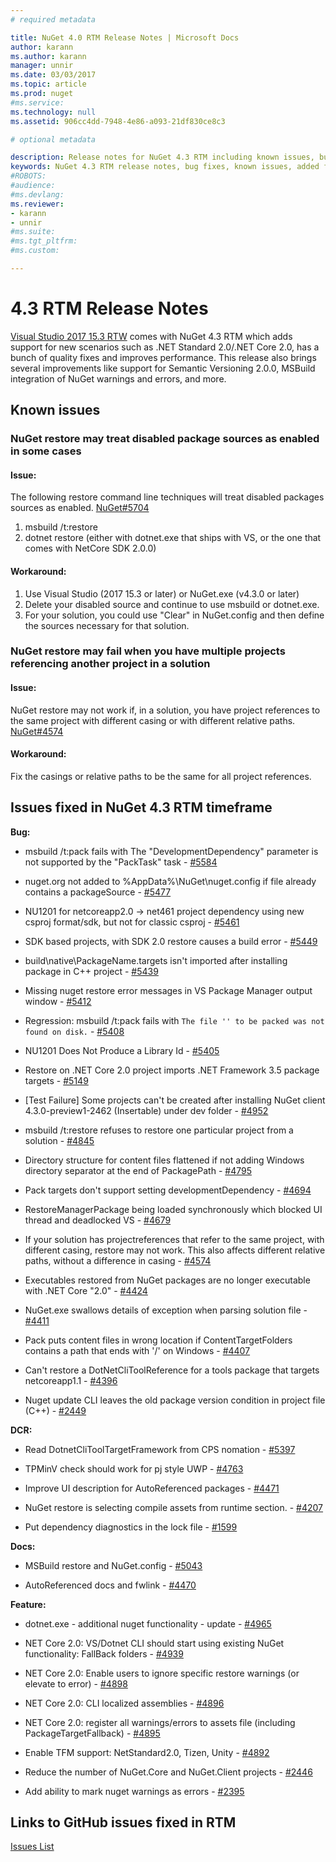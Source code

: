 ```yaml
---
# required metadata

title: NuGet 4.0 RTM Release Notes | Microsoft Docs
author: karann
ms.author: karann
manager: unnir
ms.date: 03/03/2017
ms.topic: article
ms.prod: nuget
#ms.service:
ms.technology: null
ms.assetid: 906cc4dd-7948-4e86-a093-21df830ce8c3

# optional metadata

description: Release notes for NuGet 4.3 RTM including known issues, bug fixes, added features, and DCRs.
keywords: NuGet 4.3 RTM release notes, bug fixes, known issues, added features, DCRs
#ROBOTS:
#audience:
#ms.devlang:
ms.reviewer:
- karann
- unnir
#ms.suite:
#ms.tgt_pltfrm:
#ms.custom:

---
```


# 4.3 RTM Release Notes

[Visual Studio 2017 15.3 RTW](https://www.visualstudio.com/news/releasenotes/vs2017-relnotes) comes with NuGet 4.3 RTM which adds support for new scenarios such as .NET Standard 2.0/.NET Core 2.0, has a bunch of quality fixes and improves performance. This release also brings several improvements like support for Semantic Versioning 2.0.0, MSBuild integration of NuGet warnings and errors, and more.

## Known issues

### NuGet restore may treat disabled package sources as enabled in some cases

#### Issue:
The following restore command line techniques will treat disabled packages sources as enabled. [NuGet#5704](https://github.com/NuGet/Home/issues/5704)
1) msbuild /t:restore
2) dotnet restore (either with dotnet.exe that ships with VS, or the one that comes with NetCore SDK 2.0.0)

#### Workaround:
1) Use Visual Studio (2017 15.3 or later) or NuGet.exe (v4.3.0 or later)
2) Delete your disabled source and continue to use msbuild or dotnet.exe.
3) For your solution, you could use "Clear" in NuGet.config and then define the sources necessary for that solution.


### NuGet restore may fail when you have multiple projects referencing another project in a solution

#### Issue:
NuGet restore may not work if, in a solution, you have project references to the same project with different casing or with different relative paths. [NuGet#4574](https://github.com/NuGet/Home/issues/4574)

#### Workaround:
Fix the casings or relative paths to be the same for all project references.

## Issues fixed in NuGet 4.3 RTM timeframe

**Bug:**

* msbuild /t:pack fails with The "DevelopmentDependency" parameter is not supported by the "PackTask" task - [#5584](https://github.com/NuGet/Home/issues/5584)

* nuget.org not added to %AppData%\NuGet\nuget.config if file already contains a packageSource - [#5477](https://github.com/NuGet/Home/issues/5477)

* NU1201 for netcoreapp2.0 -> net461 project dependency using new csproj format/sdk, but not for classic csproj - [#5461](https://github.com/NuGet/Home/issues/5461)

* SDK based projects, with SDK 2.0 restore causes a build error - [#5449](https://github.com/NuGet/Home/issues/5449)

* build\native\PackageName.targets isn't imported after installing package in C++ project - [#5439](https://github.com/NuGet/Home/issues/5439)

* Missing nuget restore error messages in VS Package Manager output window - [#5412](https://github.com/NuGet/Home/issues/5412)

* Regression: msbuild /t:pack fails with `The file '' to be packed was not found on disk.` - [#5408](https://github.com/NuGet/Home/issues/5408)

* NU1201 Does Not Produce a Library Id - [#5405](https://github.com/NuGet/Home/issues/5405)

* Restore on .NET Core 2.0 project imports .NET Framework 3.5 package targets - [#5149](https://github.com/NuGet/Home/issues/5149)

* [Test Failure] Some projects can't be created after installing NuGet client 4.3.0-preview1-2462 (Insertable) under dev folder - [#4952](https://github.com/NuGet/Home/issues/4952)

* msbuild /t:restore refuses to restore one particular project from a solution - [#4845](https://github.com/NuGet/Home/issues/4845)

* Directory structure for content files flattened if not adding Windows directory separator at the end of PackagePath - [#4795](https://github.com/NuGet/Home/issues/4795)

* Pack targets don't support setting developmentDependency - [#4694](https://github.com/NuGet/Home/issues/4694)

* RestoreManagerPackage being loaded synchronously which blocked UI thread and deadlocked VS - [#4679](https://github.com/NuGet/Home/issues/4679)

* If your solution has projectreferences that refer to the same project, with different casing, restore may not work. This also affects different relative paths, without a difference in casing - [#4574](https://github.com/NuGet/Home/issues/4574)

* Executables restored from NuGet packages are no longer executable with .NET Core "2.0" - [#4424](https://github.com/NuGet/Home/issues/4424)

* NuGet.exe swallows details of exception when parsing solution file - [#4411](https://github.com/NuGet/Home/issues/4411)

* Pack puts content files in wrong location if ContentTargetFolders contains a path that ends with '/' on Windows - [#4407](https://github.com/NuGet/Home/issues/4407)

* Can't restore a DotNetCliToolReference for a tools package that targets netcoreapp1.1 - [#4396](https://github.com/NuGet/Home/issues/4396)

* Nuget update CLI leaves the old package version condition in project file (C++) - [#2449](https://github.com/NuGet/Home/issues/2449)

**DCR:**

* Read DotnetCliToolTargetFramework  from CPS nomation - [#5397](https://github.com/NuGet/Home/issues/5397)

* TPMinV check should work for pj style UWP - [#4763](https://github.com/NuGet/Home/issues/4763)

* Improve UI description for AutoReferenced packages - [#4471](https://github.com/NuGet/Home/issues/4471)

* NuGet restore is selecting compile assets from runtime section. - [#4207](https://github.com/NuGet/Home/issues/4207)

* Put dependency diagnostics in the lock file - [#1599](https://github.com/NuGet/Home/issues/1599)

**Docs:**

* MSBuild restore and NuGet.config - [#5043](https://github.com/NuGet/Home/issues/5043)

* AutoReferenced docs and fwlink - [#4470](https://github.com/NuGet/Home/issues/4470)

**Feature:**

* dotnet.exe - additional nuget functionality - update - [#4965](https://github.com/NuGet/Home/issues/4965)

* NET Core 2.0: VS/Dotnet CLI should start using existing NuGet functionality: FallBack folders - [#4939](https://github.com/NuGet/Home/issues/4939)

* NET Core 2.0: Enable users to ignore specific restore warnings (or elevate to error) - [#4898](https://github.com/NuGet/Home/issues/4898)

* NET Core 2.0: CLI localized assemblies - [#4896](https://github.com/NuGet/Home/issues/4896)

* NET Core 2.0: register all warnings/errors to assets file (including PackageTargetFallback) - [#4895](https://github.com/NuGet/Home/issues/4895)

* Enable TFM support: NetStandard2.0, Tizen, Unity - [#4892](https://github.com/NuGet/Home/issues/4892)

* Reduce the number of NuGet.Core and NuGet.Client projects - [#2446](https://github.com/NuGet/Home/issues/2446)

* Add ability to mark nuget warnings as errors - [#2395](https://github.com/NuGet/Home/issues/2395)

## Links to GitHub issues fixed in RTM

[Issues List](https://github.com/NuGet/Home/issues?q=is%3Aissue+is%3Aclosed+milestone%3A%224.3")

